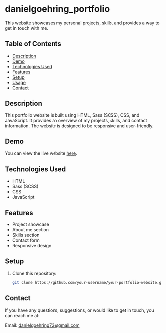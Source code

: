 # danielgoehring_portfolio

This website showcases my personal projects, skills, and provides a way to get in touch with me.

## Table of Contents

- [Description](#description)
- [Demo](#demo)
- [Technologies Used](#technologies-used)
- [Features](#features)
- [Setup](#setup)
- [Usage](#usage)
- [Contact](#contact)

## Description

This portfolio website is built using HTML, Sass (SCSS), CSS, and JavaScript. It provides an overview of my projects, skills, and contact information. The website is designed to be responsive and user-friendly.

## Demo

You can view the live website [here](https://danielgoehring.com/).

## Technologies Used

- HTML
- Sass (SCSS)
- CSS
- JavaScript

## Features

- Project showcase
- About me section
- Skills section
- Contact form
- Responsive design

## Setup

1. Clone this repository:

   ```bash
   git clone https://github.com/your-username/your-portfolio-website.git

## Contact

If you have any questions, suggestions, or would like to get in touch, you can reach me at:

Email: danielgoehring73@gmail.com
